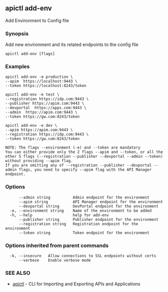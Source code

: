 ## apictl add-env

Add Environment to Config file

### Synopsis

Add new environment and its related endpoints to the config file

```
apictl add-env [flags]
```

### Examples

```
apictl add-env -e production \
--apim  https://localhost:9443 \
--token https://localhost:8243/token

apictl add-env -e test \
--registration https://idp.com:9443 \
--publisher https://apim.com:9443 \
--devportal  https://apps.com:9443 \
--admin  https://apim.com:9443 \
--token https://gw.com:8243/token

apictl add-env -e dev \
--apim https://apim.com:9443 \
--registration https://idp.com:9443 \
--token https://gw.com:8243/token

NOTE: The flags --environment (-e) and --token are mandatory
You can either provide only the 2 flags --apim and --token, or all the other 5 flags (--registration --publisher --devportal --admin --token) without providing --apim flag.
If you are omitting any of --registration --publisher --devportal --admin flags, you need to specify --apim flag with the API Manager endpoint.
```

### Options

```
      --admin string          Admin endpoint for the environment
      --apim string           API Manager endpoint for the environment
      --devportal string      DevPortal endpoint for the environment
  -e, --environment string    Name of the environment to be added
  -h, --help                  help for add-env
      --publisher string      Publisher endpoint for the environment
      --registration string   Registration endpoint for the environment
      --token string          Token endpoint for the environment
```

### Options inherited from parent commands

```
  -k, --insecure   Allow connections to SSL endpoints without certs
      --verbose    Enable verbose mode
```

### SEE ALSO

* [apictl](apictl.md)	 - CLI for Importing and Exporting APIs and Applications

